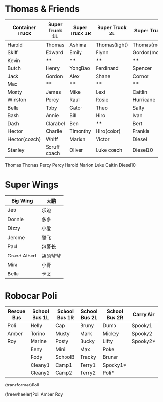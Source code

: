 # Thomas & Friends

| Container Truck | Super Truck 1L  | Super Truck 1R  | Super Truck 2L  | Super Truck 2R
| --------------- | --------------- | --------------- | --------------- | ---------------
| Harold          | Thomas          | Ashima          | Thomas(light)   | Thomas(modern)
| Skiff           | Edward          | Emily           | Flynn           | Gordon(modern)
| Kevin           | **              | **              | **              | **
| Butch           | Henry           | YongBao         | Ferdinand       | Spencer
| Jack            | Gordon          | Alex            | Shane           | Cornor
| Max             | **              | **              | **              | **
| Monty           | James           | Mike            | Lexi            | Caitlin
| Winston         | Percy           | Raul            | Rosie           | Hurricane
| Belle           | Toby            | Gator           | Theo            | Salty
| Bash            | Annie           | Bill            | Hiro            | Ivan
| Dash            | Clarabel        | Ben             | **              | Bert
| Hector          | Charlie         | Timonthy        | Hiro(color)     | Frankie
| Hector(coach)   | Whiff           | Marion          | Victor          | Diesel
| Stanley         | Scruff coach    | Oliver          | Luke coach      | Diesel10

Thomas Thomas Percy Percy
Harold Marion Luke Caitlin Diesel10

# Super Wings

| Big Wing        | 大鹏
| --------------- | --------------- 
| Jett            | 乐迪
| Donnie          | 多多
| Dizzy           | 小爱
| Jerome          | 酷飞
| Paul            | 包警长
| Grand Albert    | 胡须爷爷
| Mira            | 小青
| Bello           | 卡文


# Robocar Poli

| Rescue Bus      | School Bus 1L   | School Bus 1R   | School Bus 2L   | School Bus 2R   | Carry Air
| --------------- | --------------- | --------------- | --------------- | --------------- | ---------------
| Poli            | Helly           | Cap             | Bruny           | Dump            | Spooky1
| Amber           | Torino          | Musty           | Mark            | Mickey          | Spooky2
| Roy             | Marine          | Posty           | Bucky           | Lifty           | Spooky2*
|                 | Beny            | Mini            | Max             | Poke            |
|                 | Rody            | SchoolB         | Tracky          | Bruner          |
|                 | Cleany1         | Camp1           | Terry1          | Spooky1*        |
|                 | Cleany2         | Camp2           | Terry2          | Poli*           |

(transformer)Poli

(freewheeler)Poli Amber Roy
